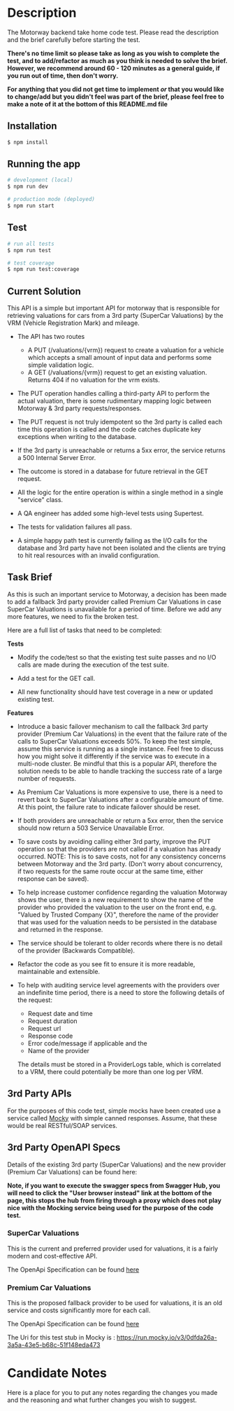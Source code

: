 # Description

The Motorway backend take home code test. Please read the description and the brief carefully before starting the test.

**There's no time limit so please take as long as you wish to complete the test, and to add/refactor as much as you think is needed to solve the brief. However, we recommend around 60 - 120 minutes as a general guide, if you run out of time, then don't worry.**

**For anything that you did not get time to implement _or_ that you would like to change/add but you didn't feel was part of the brief, please feel free to make a note of it at the bottom of this README.md file**

## Installation

```bash
$ npm install
```

## Running the app

```bash
# development (local)
$ npm run dev

# production mode (deployed)
$ npm run start
```

## Test

```bash
# run all tests
$ npm run test

# test coverage
$ npm run test:coverage
```

## Current Solution

This API is a simple but important API for motorway that is responsible for retrieving valuations for cars from a 3rd party (SuperCar Valuations) by the VRM (Vehicle Registration Mark) and mileage.

- The API has two routes
	- A PUT (/valuations/{vrm}) request to create a valuation for a vehicle which accepts a small amount of input data and performs some simple validation logic.
	- A GET (/valuations/{vrm}) request to get an existing valuation. Returns 404 if no valuation for the vrm exists.

- The PUT operation handles calling a third-party API to perform the actual valuation, there is some rudimentary mapping logic between Motorway & 3rd party requests/responses.
- The PUT request is not truly idempotent so the 3rd party is called each time this operation is called and the code catches duplicate key exceptions when writing to the database.
- If the 3rd party is unreachable or returns a 5xx error, the service returns a 500 Internal Server Error.
- The outcome is stored in a database for future retrieval in the GET request.
- All the logic for the entire operation is within a single method in a single "service" class.
- A QA engineer has added some high-level tests using Supertest.
- The tests for validation failures all pass.
- A simple happy path test is currently failing as the I/O calls for the database and 3rd party have not been isolated and the clients are trying to hit real resources with an invalid configuration.

## Task Brief

As this is such an important service to Motorway, a decision has been made to add a fallback 3rd party provider called Premium Car Valuations in case SuperCar Valuations is unavailable for a period of time. Before we add any more features, we need to fix the broken test.

Here are a full list of tasks that need to be completed:

**Tests**

- Modify the code/test so that the existing test suite passes and no I/O calls are made during the execution of the test suite.

- Add a test for the GET call.

- All new functionality should have test coverage in a new or updated existing test.

**Features**

- Introduce a basic failover mechanism to call the fallback 3rd party provider (Premium Car Valuations) in the event that the failure rate of the calls to SuperCar Valuations exceeds 50%. To keep the test simple, assume this service is running as a single instance. Feel free to discuss how you might solve it differently if the service was to execute in a multi-node cluster. Be mindful that this is a popular API, therefore the solution needs to be able to handle tracking the success rate of a large number of requests.

- As Premium Car Valuations is more expensive to use, there is a need to revert back to SuperCar Valuations after a configurable amount of time. At this point, the failure rate to indicate failover should be reset.

- If both providers are unreachable or return a 5xx error, then the service should now return a 503 Service Unavailable Error.

- To save costs by avoiding calling either 3rd party, improve the PUT operation so that the providers are not called if a valuation has already occurred. NOTE: This is to save costs, not for any consistency concerns between Motorway and the 3rd party. (Don't worry about concurrency, if two requests for the same route occur at the same time, either response can be saved).

- To help increase customer confidence regarding the valuation Motorway shows the user, there is a new requirement to show the name of the provider who provided the valuation to the user on the front end, e.g. "Valued by Trusted Company {X}", therefore the name of the provider that was used for the valuation needs to be persisted in the database and returned in the response.

- The service should be tolerant to older records where there is no detail of the provider (Backwards Compatible).

- Refactor the code as you see fit to ensure it is more readable, maintainable and extensible.

- To help with auditing service level agreements with the providers over an indefinite time period, there is a need to store the following details of the request:

    - Request date and time
    - Request duration
    - Request url
    - Response code
    - Error code/message if applicable and the
    - Name of the provider

    The details must be stored in a ProviderLogs table, which is correlated to a VRM, there could potentially be more than one log per VRM.


## 3rd Party APIs

For the purposes of this code test, simple mocks have been created use a service called [Mocky](https://designer.mocky.io/) with simple canned responses. Assume, that these would be real RESTful/SOAP services.

## 3rd Party OpenAPI Specs

Details of the existing 3rd party (SuperCar Valuations) and the new provider (Premium Car Valuations) can be found here:

**Note, if you want to execute the swagger specs from Swagger Hub, you will need to click the "User browser instead" link at the bottom of the page, this stops the hub from firing through a proxy which does not play nice with the Mocking service being used for the purpose of the code test.**


### SuperCar Valuations

This is the current and preferred provider used for valuations, it is a fairly modern and cost-effective API.

The OpenApi Specification can be found [here](https://app.swaggerhub.com/apis/PaulieWaulie-MW/supercar-valuations/0.1#/default/put_v3_118da5ea_32c5_41e1_9be8_95997cea8e93_valuations__vrm_)

### Premium Car Valuations

This is the proposed fallback provider to be used for valuations, it is an old service and costs significantly more for each call.

The OpenApi Specification can be found [here](https://app.swaggerhub.com/apis/PaulieWaulie-MW/premium-car-valuations/0.1#/default/get_valueCar)

The Uri for this test stub in Mocky is : https://run.mocky.io/v3/0dfda26a-3a5a-43e5-b68c-51f148eda473


# Candidate Notes
Here is a place for you to put any notes regarding the changes you made and the reasoning and what further changes you wish to suggest.
